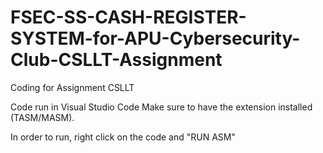 # FSEC-SS-CASH-REGISTER-SYSTEM-for-APU-Cybersecurity-Club-CSLLT-Assignment
Coding for Assignment CSLLT

Code run in Visual Studio Code
Make sure to have the extension installed (TASM/MASM).

In order to run, right click on the code and "RUN ASM"

